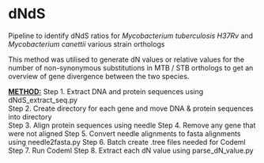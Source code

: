# dNdS

Pipeline to identify dNdS ratios for <i> Mycobacterium tuberculosis H37Rv </i> and <i> Mycobacterium canettii </i> various strain orthologs

This method was utilised to generate dN values or relative values for the number of non-synonymous substitutions in MTB / STB orthologs to get an overview of gene divergence between the two species. 

<u><b>METHOD:</u></b>
Step 1. Extract DNA and protein sequences using dNdS_extract_seq.py <br>
Step 2. Create directory for each gene and move DNA & protein sequences into directory<br>
Step 3. Align protein sequences using needle
Step 4. Remove any gene that were not aligned
Step 5. Convert needle alignments to fasta alignments using needle2fasta.py
Step 6. Batch create .tree files needed for Codeml
Step 7. Run Codeml
Step 8. Extract each dN value using parse_dN_value.py
